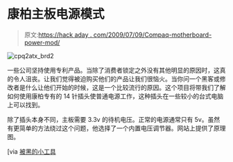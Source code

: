 # 康柏主板电源模式

> 原文:[https://hack aday . com/2009/07/09/Compaq-motherboard-power-mod/](https://hackaday.com/2009/07/09/compaq-motherboard-power-mod/)

![cpq2atx_brd2](../Images/dcad85eb109037c0566fd5e8fb995781.png "cpq2atx_brd2")

一些公司坚持使用专利产品。当除了消费者锁定之外没有其他明显的原因时，这真的令人沮丧。让我们觉得被迫购买他们的产品让我们很恼火。当你问一个黑客或修改者是什么让他们开始的时候，这是一个比较流行的原因。这个项目将带我们了解如何使用康柏专有的 14 针插头使普通电源工作，这种插头在一些较小的台式电脑上可以找到。

除了插头本身不同，主板需要 3.3v 的待机电压。正常的电源通常只有 5v。虽然有更简单的方法绕过这个问题，他选择了一个内置电压调节器。网站上提供了原理图。

[via [被黑的小工具](http://hackedgadgets.com/2009/07/08/p4-atx-to-14pin-compaq-psu-conversion/)